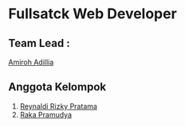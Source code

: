 # Fullsatck Web Developer
## Team Lead :
[Amiroh Adillia](https://github.com/Adillia02/)

## Anggota Kelompok
1. [Reynaldi Rizky Pratama ](https://github.com/ReynaldiRP/)
2. [Raka Pramudya](https://github.com/ReynaldiRP)
